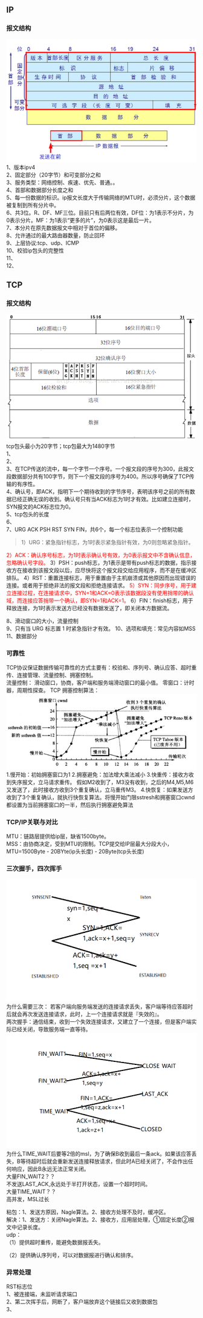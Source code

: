## IP
### 报文结构
![图片](./ip报文.png)
1、版本ipv4  
2、固定部分（20字节）和可变部分之和  
3、服务类型：网络控制、疾速、优先、普通。。  
4、首部和数据部分长度之和  
5、每一份数据的标识。ip报文长度大于传输网络的MTU时，必须分片，这个数据被复制到所有分片中。  
6、共3位。R、DF、MF三位。目前只有后两位有效，DF位：为1表示不分片，为0表示分片。MF：为1表示“更多的片”，为0表示这是最后一片。  
7、本分片在原先数据报文中相对于首位的偏移。  
8、允许通过的最大路由器数量，防止回环  
9、上层协议:tcp、udp、ICMP  
10、校验ip包头的完整性  
11、  
12、  
## TCP
### 报文结构
![图片](./tcp报文.png)
tcp包头最小为20字节；tcp包最大为1480字节  
1、  
2、  
3、在TCP传送的流中，每一个字节一个序号。一个报文段的序号为300，此报文段数据部分共有100字节，则下一个报文段的序号为400。所以序号确保了TCP传输的有序性。  
4、确认号，即ACK，指明下一个期待收到的字节序号，表明该序号之前的所有数据已经正确无误的收到。确认号只有当ACK标志为1时才有效。比如建立连接时，SYN报文的ACK标志位为0。  
5、tcp包头的长度  
6、  
7、URG  ACK  PSH  RST  SYN  FIN，共6个，每一个标志位表示一个控制功能
> 1）URG：紧急指针标志，为1时表示紧急指针有效，为0则忽略紧急指针。
<font color='red'>   
2）ACK：确认序号标志，为1时表示确认号有效，为0表示报文中不含确认信息，忽略确认号字段。  
</font>
3）PSH：push标志，为1表示是带有push标志的数据，指示接收方在接收到该报文段以后，应尽快将这个报文段交给应用程序，而不是在缓冲区排队。  
4）RST：重置连接标志，用于重置由于主机崩溃或其他原因而出现错误的连接。或者用于拒绝非法的报文段和拒绝连接请求。  
<font color='red'> 
5）SYN：同步序号，用于建立连接过程，在连接请求中，SYN=1和ACK=0表示该数据段没有使用捎带的确认域，而连接应答捎带一个确认，即SYN=1和ACK=1。
</font>  
6）FIN：finish标志，用于释放连接，为1时表示发送方已经没有数据发送了，即关闭本方数据流。

8、滑动窗口的大小，流量控制  
9、只有当 URG 标志置 1 时紧急指针才有效。
10、选项和填充：常见内容如MSS
11、数据部分  
### 可靠性
TCP协议保证数据传输可靠性的方式主要有：校验和、序列号、确认应答、超时重传、连接管理、流量控制、拥塞控制。  
流量控制：
滑动窗口，协商，客户端和服务端滑动窗口的最小值。
零窗口：计时器，周期性探查。
TCP 拥塞控制算法：
![图片](./拥塞控制.png)  
1.慢开始：初始拥塞窗口为1
2.拥塞避免：加法增大乘法减小
3.快重传：接收方收到失序报文，立马请求重传。
假如M2收到了，M3没有收到，之后的M4,M5,M6又发送了，此时接收方收到3个重复确认，立马重传M3。
4.快恢复：如果发送方收到了3个重复确认，就执行快恢复算法。将慢开始门限sstresh和拥塞窗口cwnd都设置为当前拥塞窗口的一半，然后执行拥塞避免算法
### TCP/IP关联与对比
MTU：链路层提供给ip层，缺省1500byte。  
MSS：由协商决定，受到MTU的限制。TCP提交给IP层最大分段大小，MTU=1500Byte - 20BYte(ip头长度) - 20Byte(tcp头长度)
### 三次握手，四次挥手
![图片](./三次握手.png)
为什么需要三次：
若客户端向服务端发送的连接请求丢失，客户端等待应答超时后就会再次发送连接请求，此时，上一个连接请求就是『失效的』。  
两次握手：通信结束，收到一个失效连接请求，又建立了一个连接，但是客户端实际已经关闭，导致服务端一直等待。
![图片](./四次挥手.png)
为什么TIME_WAIT后要等2倍的msl，为了确保B收到最后一条ack。如果该应答丢失，B等待超时后就会重新发送连接释放请求，但此时A已经关闭了，不会作出任何响应，因此B永远无法正常关闭。  
大量FIN_WAIT2？？  
不发送LAST_ACK,永远处于半打开状态，设置一个超时时间。  
大量TIME_WAIT？？  
高并发，MSL过长

粘包：1、发送方原因，Nagle算法。2、接收方处理不及时，缓冲区。  
解决：1、发送方：关闭Nagle算法。2、接收方，应用层处理，①固定长度②报文中记录长度。  
udp：  
（1）提供超时重传，能避免数据报丢失。

（2）提供确认序列号，可以对数据报进行确认和排序。

### 异常处理
RST标志位  
1、被连接端，未监听请求端口  
2、第二次挥手后，网断了，客户端放弃这个链接后又收到数据包  
3、
